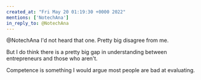 ```yaml
---
created_at: "Fri May 20 01:19:30 +0000 2022"
mentions: ['NotechAna']
in_reply_to: @NotechAna
---
```


@NotechAna I'd not heard that one. Pretty big disagree from me.

But I do think there is a pretty big gap in understanding between entrepreneurs and those who aren't. 

Competence is something I would argue most people are bad at evaluating.